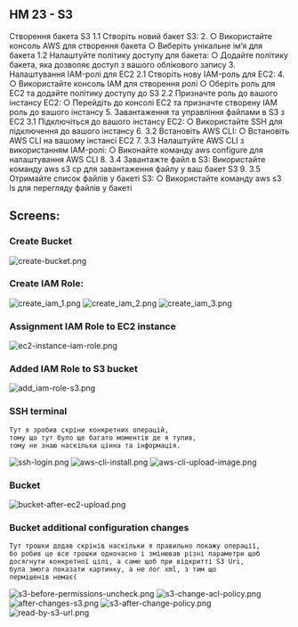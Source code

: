 ## HM 23 - S3

Створення бакета S3
1.1 Створіть новий бакет S3:
2. ○ Використайте консоль AWS для створення бакета
   ○ Виберіть унікальне ім’я для бакета
   1.2 Налаштуйте політику доступу для бакета:
   ○ Додайте політику бакета, яка дозволяє доступ з вашого облікового запису
3. Налаштування IAM-ролі для EC2
   2.1 Створіть нову IAM-роль для EC2:
4. ○ Використайте консоль IAM для створення ролі
   ○ Оберіть роль для EC2 та додайте політику доступу до S3
   2.2 Призначте роль до вашого інстансу EC2:
   ○ Перейдіть до консолі EC2 та призначте створену IAM роль до вашого інстансу
5. Завантаження та управління файлами в S3 з EC2
      3.1 Підключіться до вашого інстансу EC2:
      ○ Використайте SSH для підключення до вашого інстансу
6. 3.2 Встановіть AWS CLI:
   ○ Встановіть AWS CLI на вашому інстансі EC2
7. 3.3 Налаштуйте AWS CLI з використанням IAM-ролі:
   ○ Виконайте команду aws configure для налаштування AWS CLI
8. 3.4 Завантажте файл в S3:
   Використайте команду aws s3 cp для завантаження файлу у ваш бакет S3
9. 3.5 Отримайте список файлів у бакеті S3:
   ○ Використайте команду aws s3 ls для перегляду файлів у бакеті


## Screens:

### Create Bucket
![create-bucket.png](create-bucket.png)

### Create IAM Role:
![create_iam_1.png](create_iam_1.png)
![create_iam_2.png](create_iam_2.png)
![create_iam_3.png](create_iam_3.png)

### Assignment IAM Role to EC2 instance
![ec2-instance-iam-role.png](ec2-instance-iam-role.png)

### Added IAM Role to S3 bucket
![add_iam-role-s3.png](add_iam-role-s3.png)

### SSH terminal
```textmate
Тут я зробив скріни конкретних операцій, 
тому що тут було ще багато моментів де я тупив,
тому не знаю наскільки цінна та інформація.
```
![ssh-login.png](ssh-login.png)
![aws-cli-install.png](aws-cli-install.png)
![aws-cli-upload-image.png](aws-cli-upload-image.png)

### Bucket
![bucket-after-ec2-upload.png](bucket-after-ec2-upload.png)

### Bucket additional configuration changes
```textmate
Тут трошки додав скрінів наскільки я правильно покажу операції,
бо робив це все трошки одночасно і змінював різні параметри щоб 
досягнути конкретної цілі, а саме щоб при відкритті S3 Uri,
була змога показати картинку, а не лог xml, з тим що 
пермішенів немає(
```
![s3-before-permissions-uncheck.png](s3-before-permissions-uncheck.png)
![s3-change-acl-policy.png](s3-change-acl-policy.png)
![after-changes-s3.png](after-changes-s3.png)
![s3-after-change-policy.png](s3-after-change-policy.png)
![read-by-s3-url.png](read-by-s3-url.png)